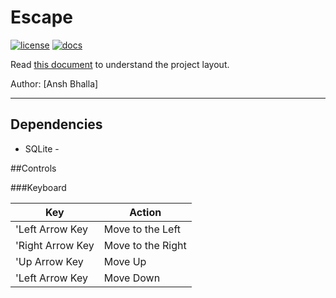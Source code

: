 # Escape

[![license](https://img.shields.io/badge/license-MIT-green)](LICENSE)
[![docs](https://img.shields.io/badge/docs-yes-brightgreen)](docs/README.md)

Read [this document](https://cliutils.gitlab.io/modern-cmake/chapters/basics/structure.html) to understand the project
layout.

Author: [Ansh Bhalla]

---

**Dependencies**
-
- SQLite - 


##Controls

###Keyboard

| Key | Action |
| ---------------|----------------|
|'Left Arrow Key |Move to the Left|
|'Right Arrow Key |Move to the Right|
|'Up Arrow Key   |Move Up|
|'Left Arrow Key |Move Down|



